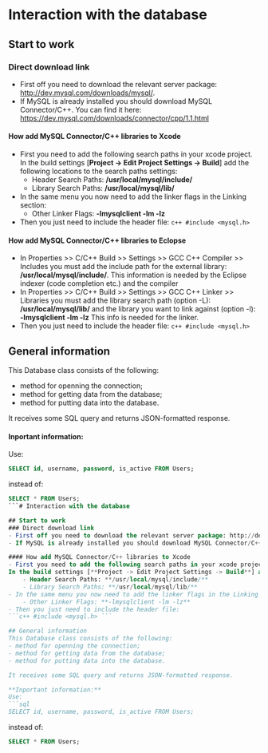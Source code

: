 # Interaction with the database

## Start to work
### Direct download link
- First off you need to download the relevant server package: http://dev.mysql.com/downloads/mysql/.
- If MySQL is already installed you should download MySQL Connector/C++. You can find it here: https://dev.mysql.com/downloads/connector/cpp/1.1.html

#### How add MySQL Connector/C++ libraries to Xcode
- First you need to add the following search paths in your xcode project.
In the build settings [**Project -> Edit Project Settings -> Build**] add the following locations to the search paths settings:
    - Header Search Paths: **/usr/local/mysql/include/**
    - Library Search Paths: **/usr/local/mysql/lib/**
- In the same menu you now need to add the linker flags in the Linking section:
    - Other Linker Flags: **-lmysqlclient -lm -lz**
- Then you just need to include the header file:
```c++ #include <mysql.h> ```

#### How add MySQL Connector/C++ libraries to Eclopse
- In Properties >> C/C++ Build >> Settings >> GCC C++ Compiler >> Includes you must add the include path for the external library:  **/usr/local/mysql/include/**.
This information is needed by the Eclipse indexer (code completion etc.) and the compiler
- In Properties >> C/C++ Build >> Settings >> GCC C++ Linker >> Libraries you must add the library search path (option -L): **/usr/local/mysql/lib/**
and the library you want to link against (option -l): **-lmysqlclient -lm -lz** This info is needed for the linker.
- Then you just need to include the header file:
```c++ #include <mysql.h> ```

## General information
This Database class consists of the following:
- method for openning the connection;
- method for getting data from the database;
- method for putting data into the database.

It receives some SQL query and returns JSON-formatted response.

#### Inportant information: 
Use: 
```sql
SELECT id, username, password, is_active FROM Users;
```
instead of:
```sql
SELECT * FROM Users;
```# Interaction with the database

## Start to work
### Direct download link
- First off you need to download the relevant server package: http://dev.mysql.com/downloads/mysql/.
- If MySQL is already installed you should download MySQL Connector/C++. You can find it here: https://dev.mysql.com/downloads/connector/cpp/1.1.html

#### How add MySQL Connector/C++ libraries to Xcode
- First you need to add the following search paths in your xcode project.
In the build settings [**Project -> Edit Project Settings -> Build**] add the following locations to the search paths settings:
    - Header Search Paths: **/usr/local/mysql/include/**
    - Library Search Paths: **/usr/local/mysql/lib/**
- In the same menu you now need to add the linker flags in the Linking section:
    - Other Linker Flags: **-lmysqlclient -lm -lz**
- Then you just need to include the header file:
```c++ #include <mysql.h> ```

## General information
This Database class consists of the following:
- method for openning the connection;
- method for getting data from the database;
- method for putting data into the database.

It receives some SQL query and returns JSON-formatted response. 

**Inportant information:** 
Use: 
```sql
SELECT id, username, password, is_active FROM Users;
```
instead of:
```sql
SELECT * FROM Users;
```
